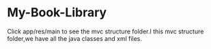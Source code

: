 # My-Book-Library

Click app/res/main to see the mvc structure folder.I this mvc structure folder,we have all the java classes and xml files.
